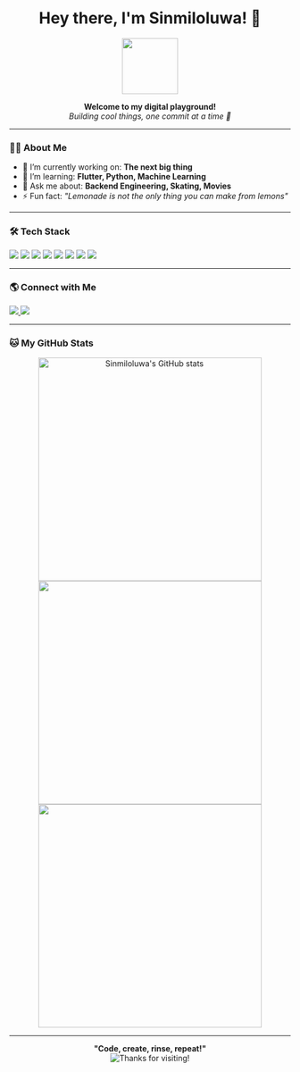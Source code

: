<!--
**Sinmiloluwa/Sinmiloluwa** is a ✨ _special_ ✨ repository because its `README.md` (this file) appears on your GitHub profile.
-->

<h1 align="center">Hey there, I'm Sinmiloluwa! 👋</h1>
<p align="center">
  <img src="https://media.giphy.com/media/v1.Y2lkPTc5MGI3NjExZTk5ZGRlZDJlY2MzYzdkYTBkM2I5NzQwYmQ2NmEwODUwZDhkY2QwNSZjdD1n/du3J3cXyzhj75IOgvA/giphy.gif" width="100"/>
</p>

<p align="center">
  <b>Welcome to my digital playground!</b><br>
  <i>Building cool things, one commit at a time 🚀</i>
</p>

---

### 👨‍💻 About Me

- 🔭 I’m currently working on: **The next big thing**
- 🌱 I’m learning: **Flutter, Python, Machine Learning**
- 💬 Ask me about: **Backend Engineering, Skating, Movies**
- ⚡ Fun fact: _"Lemonade is not the only thing you can make from lemons"_

---

### 🛠️ Tech Stack

<img src="https://img.shields.io/badge/-Python-333?style=flat-square&logo=python"/>
<img src="https://img.shields.io/badge/-JavaScript-333?style=flat-square&logo=javascript"/>
<img src="https://img.shields.io/badge/-Php-333?style=flat-square&logo=php"/>
<img src="https://img.shields.io/badge/-Node.js-333?style=flat-square&logo=node.js"/>
<img src="https://img.shields.io/badge/-Git-333?style=flat-square&logo=git"/>
<img src="https://img.shields.io/badge/-Laravel-333?style=flat-square&logo=laravel"/>
<img src="https://img.shields.io/badge/-Flutter-333?style=flat-square&logo=flutter"/>
<img src="https://img.shields.io/badge/-Nest-333?style=flat-square&logo=nest.js"/>
<!-- Add or remove skills as you wish! -->

---

### 🌎 Connect with Me

<p align="left">
  <a href="https://www.linkedin.com/mwlite/in/sinmiloluwa-oloyede-94962511b" target="_blank">
    <img src="https://img.shields.io/badge/Linkedin-1DA1F2?style=for-the-badge&logo=linkedin&logoColor=white"/>
  </a>
  <a href="mailto:soloyede97@gmail.com target="_blank">
    <img src="https://img.shields.io/badge/Email-D14836?style=for-the-badge&logo=gmail&logoColor=white"/>
  </a>
  <!-- Add other social links as needed -->
</p>

---

### 🐱 My GitHub Stats

<p align="center">
  <img src="https://github-readme-stats.vercel.app/api?username=Sinmiloluwa&show_icons=true&theme=tokyonight" alt="Sinmiloluwa's GitHub stats" width="400"/>
  <br>
  <img src="https://github-readme-streak-stats.herokuapp.com/?user=Sinmiloluwa&theme=tokyonight" width="400"/>
  <br>
  <img src="https://github-readme-stats.vercel.app/api/top-langs/?username=Sinmiloluwa&layout=compact&theme=tokyonight" width="400"/>
</p>

---

<p align="center">
  <b>"Code, create, rinse, repeat!"</b> <br>
  <img src="https://readme-typing-svg.demolab.com?font=Fira+Code&size=24&pause=1000&color=F76B8A&center=true&width=435&lines=Thanks+for+stopping+by!+%F0%9F%91%8B" alt="Thanks for visiting!" />
</p>

